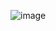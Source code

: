 ![image](https://user-images.githubusercontent.com/89880316/143066213-8a5800ec-af20-4cc9-9bd2-9c128b4cf369.png)
